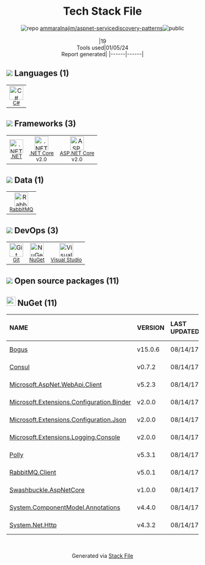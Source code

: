 <!--
&lt;--- Readme.md Snippet without images Start ---&gt;
## Tech Stack
ammaralnajim/aspnet-servicediscovery-patterns is built on the following main stack:

- [.NET](http://www.microsoft.com/net/) – Frameworks (Full Stack)
- [C#](http://csharp.net) – Languages
- [RabbitMQ](http://www.rabbitmq.com/) – Message Queue
- [Visual Studio](http://msdn.microsoft.com/en-us/vstudio/aa718325.aspx) – Integrated Development Environment
- [.NET Core](https://docs.microsoft.com/en-us/dotnet/core/) – Frameworks (Full Stack)
- [ASP.NET Core](docs.microsoft.com/en-us/aspnet/core/) – Frameworks (Full Stack)

Full tech stack [here](/techstack.md)

&lt;--- Readme.md Snippet without images End ---&gt;

&lt;--- Readme.md Snippet with images Start ---&gt;
## Tech Stack
ammaralnajim/aspnet-servicediscovery-patterns is built on the following main stack:

- <img width='25' height='25' src='https://img.stackshare.io/service/1014/IoPy1dce_400x400.png' alt='.NET'/> [.NET](http://www.microsoft.com/net/) – Frameworks (Full Stack)
- <img width='25' height='25' src='https://img.stackshare.io/service/1015/1200px-C_Sharp_wordmark.svg.png' alt='C#'/> [C#](http://csharp.net) – Languages
- <img width='25' height='25' src='https://img.stackshare.io/service/1061/default_df93e9a30d27519161b39d8c1d5c223c1642d187.jpg' alt='RabbitMQ'/> [RabbitMQ](http://www.rabbitmq.com/) – Message Queue
- <img width='25' height='25' src='https://img.stackshare.io/service/1451/SR2hUhQN.png' alt='Visual Studio'/> [Visual Studio](http://msdn.microsoft.com/en-us/vstudio/aa718325.aspx) – Integrated Development Environment
- <img width='25' height='25' src='https://img.stackshare.io/service/6403/default_91fc1f0ee315262794273aa1387eaf8fed8436e6.png' alt='.NET Core'/> [.NET Core](https://docs.microsoft.com/en-us/dotnet/core/) – Frameworks (Full Stack)
- <img width='25' height='25' src='https://img.stackshare.io/service/11331/asp.net-core.png' alt='ASP.NET Core'/> [ASP.NET Core](docs.microsoft.com/en-us/aspnet/core/) – Frameworks (Full Stack)

Full tech stack [here](/techstack.md)

&lt;--- Readme.md Snippet with images End ---&gt;
-->
<div align="center">

# Tech Stack File
![](https://img.stackshare.io/repo.svg "repo") [ammaralnajim/aspnet-servicediscovery-patterns](https://github.com/ammaralnajim/aspnet-servicediscovery-patterns)![](https://img.stackshare.io/public_badge.svg "public")
<br/><br/>
|19<br/>Tools used|01/05/24 <br/>Report generated|
|------|------|
</div>

## <img src='https://img.stackshare.io/languages.svg'/> Languages (1)
<table><tr>
  <td align='center'>
  <img width='36' height='36' src='https://img.stackshare.io/service/1015/1200px-C_Sharp_wordmark.svg.png' alt='C#'>
  <br>
  <sub><a href="http://csharp.net">C#</a></sub>
  <br>
  <sub></sub>
</td>

</tr>
</table>

## <img src='https://img.stackshare.io/frameworks.svg'/> Frameworks (3)
<table><tr>
  <td align='center'>
  <img width='36' height='36' src='https://img.stackshare.io/service/1014/IoPy1dce_400x400.png' alt='.NET'>
  <br>
  <sub><a href="http://www.microsoft.com/net/">.NET</a></sub>
  <br>
  <sub></sub>
</td>

<td align='center'>
  <img width='36' height='36' src='https://img.stackshare.io/service/6403/default_91fc1f0ee315262794273aa1387eaf8fed8436e6.png' alt='.NET Core'>
  <br>
  <sub><a href="https://docs.microsoft.com/en-us/dotnet/core/">.NET Core</a></sub>
  <br>
  <sub>v2.0</sub>
</td>

<td align='center'>
  <img width='36' height='36' src='https://img.stackshare.io/service/11331/asp.net-core.png' alt='ASP.NET Core'>
  <br>
  <sub><a href="docs.microsoft.com/en-us/aspnet/core/">ASP.NET Core</a></sub>
  <br>
  <sub>v2.0</sub>
</td>

</tr>
</table>

## <img src='https://img.stackshare.io/databases.svg'/> Data (1)
<table><tr>
  <td align='center'>
  <img width='36' height='36' src='https://img.stackshare.io/service/1061/default_df93e9a30d27519161b39d8c1d5c223c1642d187.jpg' alt='RabbitMQ'>
  <br>
  <sub><a href="http://www.rabbitmq.com/">RabbitMQ</a></sub>
  <br>
  <sub></sub>
</td>

</tr>
</table>

## <img src='https://img.stackshare.io/devops.svg'/> DevOps (3)
<table><tr>
  <td align='center'>
  <img width='36' height='36' src='https://img.stackshare.io/service/1046/git.png' alt='Git'>
  <br>
  <sub><a href="http://git-scm.com/">Git</a></sub>
  <br>
  <sub></sub>
</td>

<td align='center'>
  <img width='36' height='36' src='https://img.stackshare.io/service/2637/6I3oEOP4_400x400.jpg' alt='NuGet'>
  <br>
  <sub><a href="https://www.nuget.org/">NuGet</a></sub>
  <br>
  <sub></sub>
</td>

<td align='center'>
  <img width='36' height='36' src='https://img.stackshare.io/service/1451/SR2hUhQN.png' alt='Visual Studio'>
  <br>
  <sub><a href="http://msdn.microsoft.com/en-us/vstudio/aa718325.aspx">Visual Studio</a></sub>
  <br>
  <sub></sub>
</td>

</tr>
</table>


## <img src='https://img.stackshare.io/group.svg' /> Open source packages (11)</h2>

## <img width='24' height='24' src='https://img.stackshare.io/service/2637/6I3oEOP4_400x400.jpg'/> NuGet (11)

|NAME|VERSION|LAST UPDATED|LAST UPDATED BY|LICENSE|VULNERABILITIES|
|:------|:------|:------|:------|:------|:------|
|[Bogus](https://www.nuget.org/Bogus)|v15.0.6|08/14/17|Cecil L. Phillip |Other|N/A|
|[Consul](https://www.nuget.org/Consul)|v0.7.2|08/14/17|Cecil L. Phillip |Apache-2.0|N/A|
|[Microsoft.AspNet.WebApi.Client](https://www.nuget.org/Microsoft.AspNet.WebApi.Client)|v5.2.3|08/14/17|Cecil L. Phillip |Apache-2.0|N/A|
|[Microsoft.Extensions.Configuration.Binder](https://www.nuget.org/Microsoft.Extensions.Configuration.Binder)|v2.0.0|08/14/17|Cecil L. Phillip |Apache-2.0|N/A|
|[Microsoft.Extensions.Configuration.Json](https://www.nuget.org/Microsoft.Extensions.Configuration.Json)|v2.0.0|08/14/17|Cecil L. Phillip |Apache-2.0|N/A|
|[Microsoft.Extensions.Logging.Console](https://www.nuget.org/Microsoft.Extensions.Logging.Console)|v2.0.0|08/14/17|Cecil L. Phillip |Apache-2.0|N/A|
|[Polly](https://www.nuget.org/Polly)|v5.3.1|08/14/17|Cecil L. Phillip |BSD-3-Clause|N/A|
|[RabbitMQ.Client](https://www.nuget.org/RabbitMQ.Client)|v5.0.1|08/14/17|Cecil L. Phillip |N/A|N/A|
|[Swashbuckle.AspNetCore](https://www.nuget.org/Swashbuckle.AspNetCore)|v1.0.0|08/14/17|Cecil L. Phillip |BSD-3-Clause|N/A|
|[System.ComponentModel.Annotations](https://www.nuget.org/System.ComponentModel.Annotations)|v4.4.0|08/14/17|Cecil L. Phillip |MIT|N/A|
|[System.Net.Http](https://www.nuget.org/System.Net.Http)|v4.3.2|08/14/17|Cecil L. Phillip |N/A|[CVE-2018-8292](https://github.com/advisories/GHSA-7jgj-8wvc-jh57) (High)|

<br/>
<div align='center'>

Generated via [Stack File](https://github.com/marketplace/stack-file)
